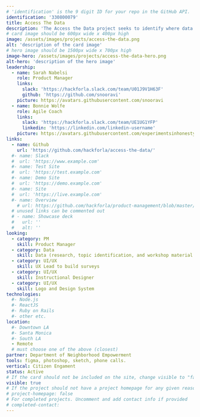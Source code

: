 ```yaml
---
# 'identification' is the 9 digit ID for your repo in the GitHub API.
identification: '330800079'
title: Access The Data
description: 'The Access the Data project seeks to identify where data literacy education is most needed and to develop modules to address those areas. The project will produce a website to make accessing those modules and other relevant self teaching content easy to find and use.'
# card image should be 600px wide x 400px high
image: /assets/images/projects/access-the-data.png
alt: 'description of the card image'
# hero image should be 1500px wide x 700px high
image-hero: /assets/images/projects/access-the-data-hero.png
alt-hero: 'description of the hero image'
leadership:
  - name: Sarah Nabelsi
    role: Product Manager
    links:
      slack: 'https://hackforla.slack.com/team/U01J9V1H63F'
      github: 'https://github.com/snooravi'
    picture: https://avatars.githubusercontent.com/snooravi
  - name: Bonnie Wolfe
    role: Agile Coach
    links:
      slack: 'https://hackforla.slack.com/team/UE1UG1YFP'
      linkedin: 'https://linkedin.com/linkedin-username'
    picture: https://avatars.githubusercontent.com/experimentsinhonesty
links: 
  - name: Github
    url: 'https://github.com/hackforla/access-the-data/'
  #- name: Slack
  #  url: 'https://www.example.com'
  #- name: Test Site
  #  url: 'https://test.example.com'
  #- name: Demo Site
  #  url: 'https://demo.example.com'
  #- name: Site
  #  url: 'https://live.example.com'
  #- name: Overview
    # url: https://github.com/hackforla/product-management/blob/master/project-one-sheets/accessthedata-Project-One-Sheet.pdf
  # unused links can be commented out
  # - name: Showcase deck
  #   url: ''
  #   alt: ''
looking:
  - category: PM
    skill: Product Manager
  - category: Data
    skill: Data (research, topic identification, and workshop material development)
  - category: UI/UX
    skill: UX Lead to build surveys  
  - category: UI/UX
    skill: Instructional Designer
  - category: UI/UX
    skill: Logo and Design System
technologies: 
  #- Node.js 
  #- ReactJS 
  #- Ruby on Rails
  #- other etc.
location: 
  #- Downtown LA
  #- Santa Monica
  #- South LA
  - Remote
  # must choose one of the above (closest)
partner: Department of Neighborhood Empowerment
tools: figma, photoshop, sketch, phone calls.
vertical: Citizen Engament
status: Active
# If the card should not be included on the site, change visible to "false"
visible: true
# If the project should not have a project homepage for any given reason, add the following line (uncommented):
# project-homepage: false
# For completed projects. Uncomment and add contact info if provided
# completed-contact:
---
```

